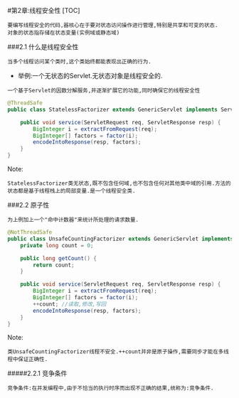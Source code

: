 #第2章:线程安全性
[TOC]
```
要编写线程安全的代码,器核心在于要对状态访问操作进行管理,特别是共享和可变的状态.
对象的状态指存储在状态变量(实例域或静态域)
```

###2.1 什么是线程安全性
```
当多个线程访问某个类时,这个类始终都能表现出正确的行为.
```
- 举例:一个无状态的Servlet.无状态对象是线程安全的.
```
一个基于Servlet的因数分解服务,并逐渐扩展它的功能,同时确保它的线程安全性
```
```java
@ThreadSafe
public class StatelessFactorizer extends GenericServlet implements Servlet {

    public void service(ServletRequest req, ServletResponse resp) {
        BigInteger i = extractFromRequest(req);
        BigInteger[] factors = factor(i);
        encodeIntoResponse(resp, factors);
    }
}
```
Note:
```
StatelessFactorizer类无状态,既不包含任何域,也不包含任何对其他类中域的引用.方法的状态都是基于线程栈上的局部变量.是一个线程安全类.
```

###2.2 原子性
```
为上例加上一个"命中计数器"来统计所处理的请求数量.
```
```java
@NotThreadSafe
public class UnsafeCountingFactorizer extends GenericServlet implements Servlet {
    private long count = 0;

    public long getCount() {
        return count;
    }

    public void service(ServletRequest req, ServletResponse resp) {
        BigInteger i = extractFromRequest(req);
        BigInteger[] factors = factor(i);
        ++count; //读取,修改,写回
        encodeIntoResponse(resp, factors);
    }
}
```
Note:
```
类UnsafeCountingFactorizer线程不安全.++count并非是原子操作,需要同步才能在多线程中保证正确性.
```
#####2.2.1 竞争条件
```
竞争条件:在并发编程中,由于不恰当的执行时序而出现不正确的结果,统称为:竞争条件.
```











